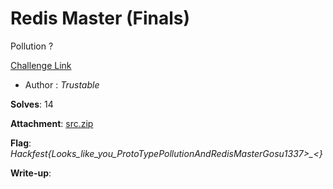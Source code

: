 # Redis Master (Finals)

Pollution ? 

[Challenge Link](http://16.170.225.194/)

- Author : *Trustable*

**Solves**: 14

**Attachment**: [src.zip](src.zip)

**Flag**:  *Hackfest{Looks_like_you_ProtoTypePollutionAndRedisMasterGosu1337>_<}*

**Write-up**:
